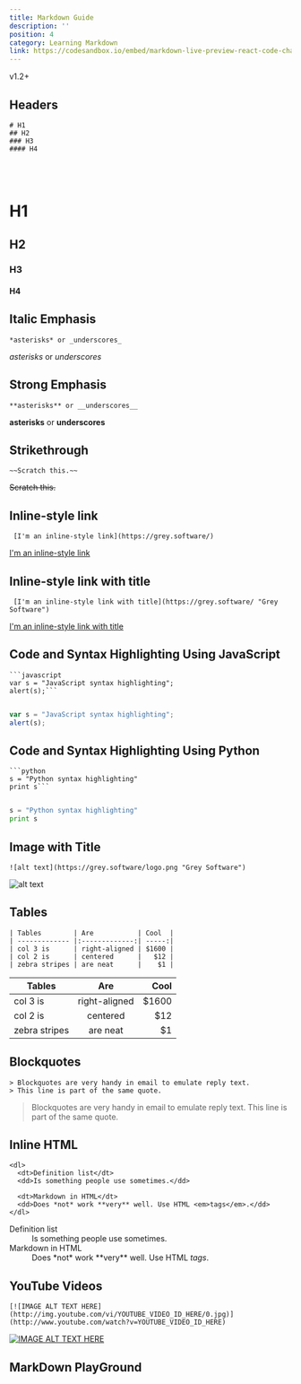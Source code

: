 ```yaml
---
title: Markdown Guide
description: ''
position: 4
category: Learning Markdown
link: https://codesandbox.io/embed/markdown-live-preview-react-code-challenge-forked-85j0o?fontsize=14&hidenavigation=1&theme=light&view=preview
---
```

<badge>v1.2+</badge>
## Headers

<code-group>
<code-block label="Markdown" active>

```
# H1
## H2
### H3
#### H4

  ```
  </code-block>
<code-block label="Output">
<br></br>

# H1
## H2
### H3
#### H4

 </code-block>
</code-group>

## Italic Emphasis

<code-group>
<code-block label="Markdown" active>


  ```
  *asterisks* or _underscores_
  ```
 </code-block>

 <code-block label="Output">

 *asterisks* or _underscores_

 </code-block>
</code-group>

## Strong Emphasis

<code-group>
<code-block label="Markdown" active>

  
  ```
  **asterisks** or __underscores__
  ```
 </code-block>

 <code-block label="Output">

  **asterisks** or __underscores__

 </code-block>
</code-group>

## Strikethrough

<code-group>
<code-block label="Markdown" active>

  
   ```
  ~~Scratch this.~~
  ```
 </code-block>

 <code-block label="Output">

  
 ~~Scratch this.~~

 </code-block>
</code-group>


## Inline-style link

<code-group>
<code-block label="Markdown" active>

 ```
  [I'm an inline-style link](https://grey.software/)
  ```
 </code-block>

 <code-block label="Output">

 [I'm an inline-style link](https://grey.software/)

 </code-block>
</code-group>

## Inline-style link with title

<code-group>

<code-block label="Markdown" active>

 ```
  [I'm an inline-style link with title](https://grey.software/ "Grey Software")
  ```
 </code-block>

 <code-block label="Output">

 [I'm an inline-style link with title](https://grey.software/ "Grey Software")

 </code-block>

</code-group>

## Code and Syntax Highlighting Using JavaScript

<code-group>
<code-block label="Markdown" active>

```
```javascript
var s = "JavaScript syntax highlighting";
alert(s);```
    
```
 </code-block>

 <code-block label="Output">

 ```javascript
var s = "JavaScript syntax highlighting";
alert(s);
```

 </code-block>
</code-group>


## Code and Syntax Highlighting Using Python

<code-group>
<code-block label="Markdown" active>

```
```python
s = "Python syntax highlighting"
print s```
    
```
 </code-block>

 <code-block label="Output">

```python
s = "Python syntax highlighting"
print s
```

 </code-block>
</code-group>

## Image with Title

<code-group>
<code-block label="Markdown" active>

```
![alt text](https://grey.software/logo.png "Grey Software")

```

 </code-block>

 <code-block label="Output">

![alt text](https://grey.software/logo.png "Grey Software")

 </code-block>
</code-group>


## Tables
<code-group>
<code-block label="Markdown" active>

```
| Tables        | Are           | Cool  |
| ------------- |:-------------:| -----:|
| col 3 is      | right-aligned | $1600 |
| col 2 is      | centered      |   $12 |
| zebra stripes | are neat      |    $1 |

```

 </code-block>

 <code-block label="Output">

| Tables        | Are           | Cool  |
| ------------- |:-------------:| -----:|
| col 3 is      | right-aligned | $1600 |
| col 2 is      | centered      |   $12 |
| zebra stripes | are neat      |    $1 |

 </code-block>
</code-group>

## Blockquotes


<code-group>
<code-block label="Markdown" active>

```
> Blockquotes are very handy in email to emulate reply text.
> This line is part of the same quote.
```

 </code-block>

 <code-block label="Output">

> Blockquotes are very handy in email to emulate reply text.
> This line is part of the same quote.

 </code-block>
</code-group>

## Inline HTML

<code-group>
<code-block label="Markdown" active>

```
<dl>
  <dt>Definition list</dt>
  <dd>Is something people use sometimes.</dd>

  <dt>Markdown in HTML</dt>
  <dd>Does *not* work **very** well. Use HTML <em>tags</em>.</dd>
</dl>
```


 </code-block>

 <code-block label="Output">

<dl>
  <dt>Definition list</dt>
  <dd>Is something people use sometimes.</dd>

  <dt>Markdown in HTML</dt>
  <dd>Does *not* work **very** well. Use HTML <em>tags</em>.</dd>
</dl>

 </code-block>
</code-group>

## YouTube Videos

<code-group>
<code-block label="Markdown" active>

```
[![IMAGE ALT TEXT HERE](http://img.youtube.com/vi/YOUTUBE_VIDEO_ID_HERE/0.jpg)](http://www.youtube.com/watch?v=YOUTUBE_VIDEO_ID_HERE)

```


 </code-block>

 <code-block label="Output">

[![IMAGE ALT TEXT HERE](http://img.youtube.com/vi/YOUTUBE_VIDEO_ID_HERE/0.jpg)](http://www.youtube.com/watch?v=YOUTUBE_VIDEO_ID_HERE)

 </code-block>
</code-group>

## MarkDown PlayGround
<code-sandbox :src="link"></code-sandbox>